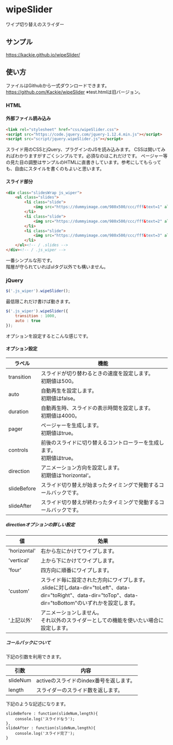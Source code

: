 # wipeSlider
ワイプ切り替えのスライダー<br>

## サンプル
https://kackie.github.io/wipeSlider/

## 使い方
ファイルはGithubから一式ダウンロードできます。
https://github.com/Kackie/wipeSlider
※test.htmlは旧バージョン。
### HTML
#### 外部ファイル読み込み
``` html
<link rel="stylesheet" href="css/wipeSlider.css">
<script src="https://code.jquery.com/jquery-1.12.4.min.js"></script>
<script src="script/jquery.wipeSlider.js"></script>
```
スライド用のCSSとjQuery、プラグインのJSを読み込みます。
CSSは開いてみればわかりますがすごくシンプルです。必須なのはこれだけです。
ページャー等の見た目の調整はサンプルのHTMLに直書きしています。参考にしてもらっても、自由にスタイルを書くのもよいと思います。
#### スライド部分
``` html
<div class="slidesWrap js_wiper">
    <ul class="slides">
        <li class="slide">
            <img src="https://dummyimage.com/980x500/ccc/fff&text=1" alt="">
        </li>
        <li class="slide">
            <img src="https://dummyimage.com/980x500/ccc/fff&text=2" alt="">
        </li>
        <li class="slide">
            <img src="https://dummyimage.com/980x500/ccc/fff&text=3" alt="">
        </li>
    </ul><!-- / .slides -->
</div><!-- / .js_wiper -->
```
一番シンプルな形です。<br>階層が守られていればulタグ以外でも構いません。

### jQuery
``` js
$('.js_wiper').wipeSlider();
```
最低限これだけ書けば動きます。

``` js
$('.js_wiper').wipeSlider({
    transition : 1000,
    auto : true
});
```
オプションを設定するとこんな感じです。

#### オプション設定

|ラベル|機能|
|---|---|
|transition|スライドが切り替わるときの速度を設定します。<br>初期値は500。|
|auto|自動再生を設定します。<br>初期値はfalse。|
|duration|自動再生時、スライドの表示時間を設定します。<br>初期値は4000。|
|pager|ページャーを生成します。<br>初期値はtrue。|
|controls|前後のスライドに切り替えるコントローラーを生成します。<br>初期値はtrue。|
|direction|アニメーション方向を設定します。<br>初期値は'horizontal'。|
|slideBefore|スライド切り替えが始まったタイミングで発動するコールバックです。|
|slideAfter|スライド切り替えが終わったタイミングで発動するコールバックです。|

##### directionオプションの詳しい設定
|値|効果|
|---|---|
|'horizontal'|右から左にかけてワイプします。|
|'vertical'|上から下にかけてワイプします。|
|'four'|四方向に順番にワイプします。|
|'custom'|スライド毎に設定された方向にワイプします。<br>.slideに対しdata-dir="toLeft"、data-dir="toRight"、data-dir="toTop"、data-dir="toBottom"のいずれかを設定します。|
|'上記以外'|アニメーションしません。<br>それ以外のスライダーとしての機能を使いたい場合に設定します。|

##### コールバックについて
下記の引数を利用できます。

|引数|内容|
|---|---|
|slideNum|activeのスライドのindex番号を返します。|
|length|スライダーのスライド数を返します。|
下記のような記述になります。

``` jQuery
slideBefore : function(slideNum,length){
    console.log('スライドなう');
},
slideAfter : function(slideNum,length){
    console.log('スライド完了');
}
```
